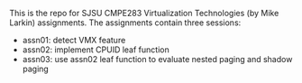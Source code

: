 This is the repo for SJSU CMPE283 Virtualization Technologies (by Mike Larkin) assignments.
The assignments contain three sessions:
- assn01: detect VMX feature
- assn02: implement CPUID leaf function
- assn03: use assn02 leaf function to evaluate nested paging and shadow paging
